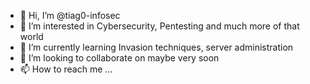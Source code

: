 - 👋 Hi, I’m @tiag0-infosec
- 👀 I’m interested in Cybersecurity, Pentesting and much more of that world
- 🌱 I’m currently learning Invasion techniques, server administration
- 💞️ I’m looking to collaborate on maybe very soon
- 📫 How to reach me ...

<!---
tiag0-infosec/tiag0-infosec is a ✨ special ✨ repository because its `README.md` (this file) appears on your GitHub profile.
You can click the Preview link to take a look at your changes.
--->
